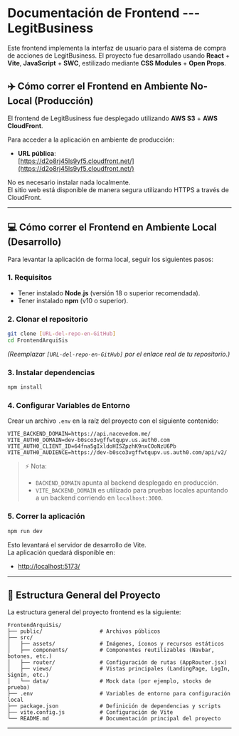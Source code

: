 # Documentación de Frontend --- LegitBusiness

Este frontend implementa la interfaz de usuario para el sistema de compra de acciones de LegitBusiness. El proyecto fue desarrollado usando **React** + **Vite**, **JavaScript** + **SWC**, estilizado mediante **CSS Modules** + **Open Props**.

## ✈️ Cómo correr el Frontend en Ambiente No-Local (Producción)

El frontend de LegitBusiness fue desplegado utilizando **AWS S3** + **AWS CloudFront**.

Para acceder a la aplicación en ambiente de producción:

- **URL pública**:  
  [https://d2o8rj45ls9yf5.cloudfront.net/](https://d2o8rj45ls9yf5.cloudfront.net/)

No es necesario instalar nada localmente.  
El sitio web está disponible de manera segura utilizando HTTPS a través de CloudFront.

---

## 💻 Cómo correr el Frontend en Ambiente Local (Desarrollo)

Para levantar la aplicación de forma local, seguir los siguientes pasos:

### 1. Requisitos

- Tener instalado **Node.js** (versión 18 o superior recomendada).
- Tener instalado **npm** (v10 o superior).

### 2. Clonar el repositorio

```bash
git clone [URL-del-repo-en-GitHub]
cd FrontendArquiSis
```

*(Reemplazar `[URL-del-repo-en-GitHub]` por el enlace real de tu repositorio.)*

### 3. Instalar dependencias

```bash
npm install
```

### 4. Configurar Variables de Entorno

Crear un archivo `.env` en la raíz del proyecto con el siguiente contenido:

```env
VITE_BACKEND_DOMAIN=https://api.nacevedom.me/
VITE_AUTH0_DOMAIN=dev-b0sco3vgffwtqupv.us.auth0.com
VITE_AUTH0_CLIENT_ID=64fna5gIxldoHISZpzhK9nxCOoNzU6Pb
VITE_AUTH0_AUDIENCE=https://dev-b0sco3vgffwtqupv.us.auth0.com/api/v2/
```

> ⚡ Nota:
> - `BACKEND_DOMAIN` apunta al backend desplegado en producción.
> - `VITE_BACKEND_DOMAIN` es utilizado para pruebas locales apuntando a un backend corriendo en `localhost:3000`.

### 5. Correr la aplicación

```bash
npm run dev
```

Esto levantará el servidor de desarrollo de Vite.  
La aplicación quedará disponible en:

- [http://localhost:5173/](http://localhost:5173/)

---

## 🧹 Estructura General del Proyecto

La estructura general del proyecto frontend es la siguiente:

```
FrontendArquiSis/
├── public/                  # Archivos públicos
├── src/
│   ├── assets/              # Imágenes, íconos y recursos estáticos
│   ├── components/          # Componentes reutilizables (Navbar, botones, etc.)
│   ├── router/              # Configuración de rutas (AppRouter.jsx)
│   ├── views/               # Vistas principales (LandingPage, LogIn, SignIn, etc.)
│   └── data/                # Mock data (por ejemplo, stocks de prueba)
├── .env                     # Variables de entorno para configuración local
├── package.json             # Definición de dependencias y scripts
├── vite.config.js           # Configuración de Vite
└── README.md                # Documentación principal del proyecto
```

---
